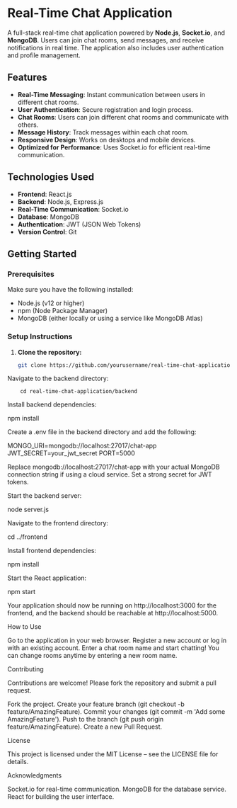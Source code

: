 # Real-Time Chat Application

A full-stack real-time chat application powered by **Node.js**, **Socket.io**, and **MongoDB**. Users can join chat rooms, send messages, and receive notifications in real time. The application also includes user authentication and profile management.

## Features

- **Real-Time Messaging**: Instant communication between users in different chat rooms.
- **User Authentication**: Secure registration and login process.
- **Chat Rooms**: Users can join different chat rooms and communicate with others.
- **Message History**: Track messages within each chat room.
- **Responsive Design**: Works on desktops and mobile devices.
- **Optimized for Performance**: Uses Socket.io for efficient real-time communication.

## Technologies Used

- **Frontend**: React.js
- **Backend**: Node.js, Express.js
- **Real-Time Communication**: Socket.io
- **Database**: MongoDB
- **Authentication**: JWT (JSON Web Tokens)
- **Version Control**: Git

## Getting Started

### Prerequisites

Make sure you have the following installed:

- Node.js (v12 or higher)
- npm (Node Package Manager)
- MongoDB (either locally or using a service like MongoDB Atlas)

### Setup Instructions

1. **Clone the repository:**

   ```bash
   git clone https://github.com/yourusername/real-time-chat-application.git

Navigate to the backend directory:

        cd real-time-chat-application/backend

Install backend dependencies:

npm install

Create a .env file in the backend directory and add the following:


MONGO_URI=mongodb://localhost:27017/chat-app
JWT_SECRET=your_jwt_secret
PORT=5000

Replace mongodb://localhost:27017/chat-app with your actual MongoDB connection string if using a cloud service.
Set a strong secret for JWT tokens.

Start the backend server:

node server.js

Navigate to the frontend directory:

cd ../frontend

Install frontend dependencies:

npm install

Start the React application:

npm start

Your application should now be running on http://localhost:3000 for the frontend, and the backend should be reachable at http://localhost:5000.

How to Use

Go to the application in your web browser.
Register a new account or log in with an existing account.
Enter a chat room name and start chatting!
You can change rooms anytime by entering a new room name.

Contributing

Contributions are welcome! Please fork the repository and submit a pull request.

Fork the project.
Create your feature branch (git checkout -b feature/AmazingFeature).
Commit your changes (git commit -m 'Add some AmazingFeature').
Push to the branch (git push origin feature/AmazingFeature).
Create a new Pull Request.

License

This project is licensed under the MIT License – see the LICENSE file for details.

Acknowledgments

Socket.io for real-time communication.
MongoDB for the database service.
React for building the user interface.
